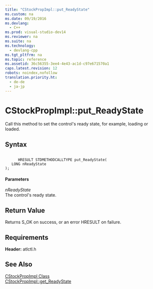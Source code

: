 ```yaml
---
title: "CStockPropImpl::put_ReadyState"
ms.custom: na
ms.date: 09/19/2016
ms.devlang: 
  - C++
ms.prod: visual-studio-dev14
ms.reviewer: na
ms.suite: na
ms.technology: 
  - devlang-cpp
ms.tgt_pltfrm: na
ms.topic: reference
ms.assetid: 36c56355-3ee4-4e43-ac1d-c97e671570a1
caps.latest.revision: 12
robots: noindex,nofollow
translation.priority.ht: 
  - de-de
  - ja-jp
---
```

# CStockPropImpl::put_ReadyState
Call this method to set the control's ready state, for example, loading or loaded.  
  
## Syntax  
  
```  
  
      HRESULT STDMETHODCALLTYPE put_ReadyState(  
   LONG nReadyState  
);  
```  
  
#### Parameters  
 *nReadyState*  
 The control's ready state.  
  
## Return Value  
 Returns S_OK on success, or an error HRESULT on failure.  
  
## Requirements  
 **Header:** atlctl.h  
  
## See Also  
 [CStockPropImpl Class](../vs140/CStockPropImpl-Class.md)   
 [CStockPropImpl::get_ReadyState](../vs140/CStockPropImpl--get_ReadyState.md)